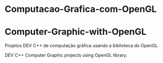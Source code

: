  # Computacao-Grafica-com-OpenGL
 # Computer-Graphic-with-OpenGL
Projetos DEV C++ de computação gráfica usando a biblioteca do OpenGL

DEV C++ Computer Graphic projects using OpenGL library.

